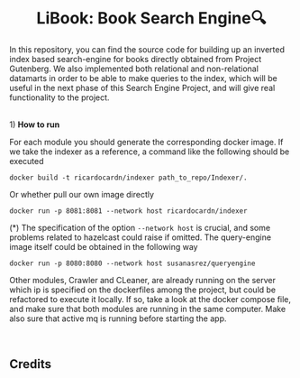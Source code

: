 <h1 align="center">LiBook: Book Search Engine🔍 </h1>

In this repository, you can find the source code for building up an inverted index based search-engine for books directly obtained from Project Gutenberg. We also implemented both relational and non-relational datamarts in order to be able to make queries to the index, which will be useful in the next phase of this Search Engine Project, and will give real functionality to the project.

<br>
1) <b>How to run</b>

For each module you should generate the corresponding docker image. If we take the indexer as a reference, a command like the following should be executed

```
docker build -t ricardocardn/indexer path_to_repo/Indexer/.
```

Or whether pull our own image directly

```
docker run -p 8081:8081 --network host ricardocardn/indexer
```

(*) The specification of the option ```--network host``` is crucial, and some problems related to hazelcast could raise if omitted. The query-engine image itself could be obtained in the following way

```
docker run -p 8080:8080 --network host susanasrez/queryengine
```

Other modules, Crawler and CLeaner, are already running on the server which ip is specified on the dockerfiles among the project, but could be refactored to execute it locally. If so, take a look at the docker compose file, and make sure that both modules are running in the same computer. Make also sure that active mq is running before starting the app.

<br>
<h2>Credits</h2>
